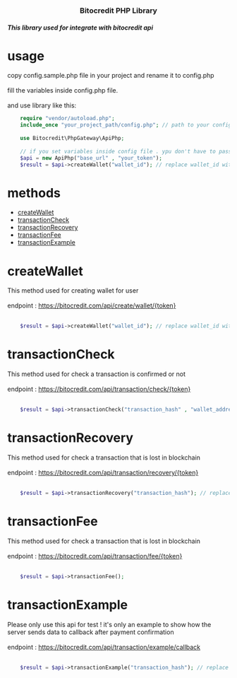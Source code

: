 <h3 align="center" >Bitocredit PHP Library</h3>
<h5>This library used for integrate with bitocredit api</h5>

# usage
copy config.sample.php file in your project and rename it to config.php
<br>
<br>
fill the variables inside config.php file.
<br>
<br>
and use library like this:


```php
    require "vendor/autoload.php";
    include_once "your_project_path/config.php"; // path to your config.php file
    
    use Bitocredit\PhpGateway\ApiPhp;
    
    // if you set variables inside config file . ypu don't have to pass constructor values 
    $api = new ApiPhp("base_url" , "your_token");
    $result = $api->createWallet("wallet_id"); // replace wallet_id with your wallet id
```

# methods

- [createWallet](#createwallet)
- [transactionCheck](#transactioncheck)
- [transactionRecovery](#transactionrecovery)
- [transactionFee](#transactionfee)
- [transactionExample](#transactionexample)


# <a id="createwallet">createWallet</a>

This method used for creating wallet for user
<br>
<br>
endpoint : https://bitocredit.com/api/create/wallet/{token}
<br>
<br>

```php
    $result = $api->createWallet("wallet_id"); // replace wallet_id with your wallet id
```

# <a id="transactioncheck">transactionCheck</a>

This method used for check a transaction is confirmed or not
<br>
<br>
endpoint : https://bitocredit.com/api/transaction/check/{token}
<br>
<br>

```php
    $result = $api->transactionCheck("transaction_hash" , "wallet_address"); // replace transaction_hash and wallet_address with your transaction hash and wallet address
```

# <a id="transactionrecovery">transactionRecovery</a>

This method used for check a transaction that is lost in blockchain
<br>
<br>
endpoint : https://bitocredit.com/api/transaction/recovery/{token}
<br>
<br>

```php
    $result = $api->transactionRecovery("transaction_hash"); // replace transaction_hash with your transaction hash
```

# <a id="transactionfee">transactionFee</a>

This method used for check a transaction that is lost in blockchain
<br>
<br>
endpoint : https://bitocredit.com/api/transaction/fee/{token}
<br>
<br>

```php
    $result = $api->transactionFee(); 
```

# <a id="transactionexample">transactionExample</a>

Please only use this api for test ! it's only an example to show how the server sends data to callback after payment confirmation
<br>
<br>
endpoint : https://bitocredit.com/api/transaction/example/callback
<br>
<br>

```php
    $result = $api->transactionExample("transaction_hash"); // replace transaction_hash with your transaction hash
```

